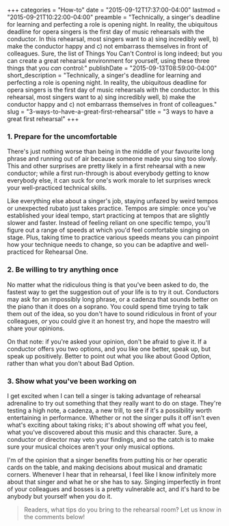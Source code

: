 +++
categories = "How-to"
date = "2015-09-12T17:37:00-04:00"
lastmod = "2015-09-21T10:22:00-04:00"
preamble = "Technically, a singer's deadline for learning and perfecting a role is opening night. In reality, the ubiquitous deadline for opera singers is the first day of music rehearsals with the conductor. In this rehearsal, most singers want to a) sing incredibly well, b) make the conductor happy and c) not embarrass themselves in front of colleagues. Sure, the list of Things You Can't Control is long indeed; but you can create a great rehearsal environment for yourself, using these three things that you *can* control:"
publishDate = "2015-09-13T08:59:00-04:00"
short_description = "Technically, a singer&#039;s deadline for learning and perfecting a role is opening night. In reality, the ubiquitous deadline for opera singers is the first day of music rehearsals with the conductor. In this rehearsal, most singers want to a) sing incredibly well, b) make the conductor happy and c) not embarrass themselves in front of colleagues."
slug = "3-ways-to-have-a-great-first-rehearsal"
title = "3 ways to have a great first rehearsal"
+++

### 1. Prepare for the uncomfortable

There's just nothing worse than being in the middle of your favourite long phrase and running out of air because someone made you sing too slowly. This and other surprises are pretty likely in a first rehearsal with a new conductor; while a first run-through is about everybody getting to know everybody else, it can suck for one's work morale to let surprises wreck your well-practiced technical skills.

Like everything else about a singer's job, staying unfazed by weird tempos or unexpected rubato just takes practice. Tempos are simple: once you've established your ideal tempo, start practicing at tempos that are slightly slower and faster. Instead of feeling reliant on one specific tempo, you'll figure out a range of speeds at which you'd feel comfortable singing on stage. Plus, taking time to practice various speeds means you can pinpoint how your technique needs to change, so you can be adaptive and well-practiced for Rehearsal One.

### 2. Be willing to try anything once

No matter what the ridiculous thing is that you've been asked to do, the fastest way to get the suggestion out of your life is to try it out. Conductors may ask for an impossibly long phrase, or a cadenza that sounds better on the piano than it does on a soprano. You could spend time trying to talk them out of the idea, so you don't have to sound ridiculous in front of your colleagues, *or* you could give it an honest try, and hope the maestro will share your opinions.

On that note: if you're asked your opinion, don't be afraid to give it. If a conductor offers you two options, and you like one better, speak up, but speak up positively. Better to point out what you like about Good Option, rather than what you don't about Bad Option.

### 3. Show what you've been working on

I get excited when I can tell a singer is taking advantage of rehearsal adrenaline to try out something that they really want to do on stage. They're testing a high note, a cadenza, a new trill, to see if it's a possibility worth entertaining in performance. Whether or not the singer pulls it off isn't even what's exciting about taking risks; it's about showing off what you feel, what you've discovered about this music and this character. Sure, a conductor or director may veto your findings, and so the catch is to make sure your musical choices aren't your only musical options.

I'm of the opinion that a singer benefits from putting his or her operatic cards on the table, and making decisions about musical and dramatic corners. Whenever I hear that in rehearsal, I feel like I know infinitely more about that singer and what he or she has to say. Singing imperfectly in front of your colleagues and bosses is a pretty vulnerable act, and it's hard to be anybody but yourself when you do it.

>Readers, what tips do you bring to the rehearsal room? Let us know in the comments below!
